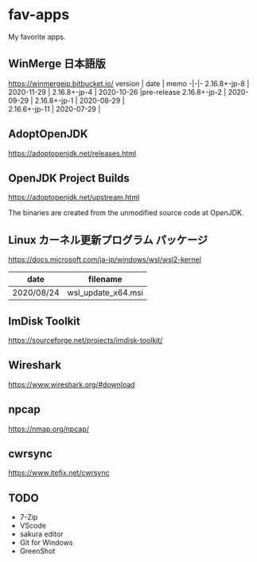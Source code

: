 # fav-apps

My favorite apps.

## WinMerge 日本語版
https://winmergejp.bitbucket.io/
version | date | memo
-|-|-
2.16.8+-jp-8  | 2020-11-29 |
2.16.8+-jp-4  | 2020-10-26 |pre-release
2.16.8+-jp-2  | 2020-09-29 |
2.16.8+-jp-1  |	2020-08-29 |	
2.16.6+-jp-11 |	2020-07-29 |

## AdoptOpenJDK
https://adoptopenjdk.net/releases.html

## OpenJDK Project Builds
https://adoptopenjdk.net/upstream.html

The binaries are created from the unmodified source code at OpenJDK.

## Linux カーネル更新プログラム パッケージ
https://docs.microsoft.com/ja-jp/windows/wsl/wsl2-kernel

date|filename
-|-
2020/08/24|wsl_update_x64.msi

## ImDisk Toolkit
https://sourceforge.net/projects/imdisk-toolkit/

## Wireshark
https://www.wireshark.org/#download

## npcap
https://nmap.org/npcap/

## cwrsync
https://www.itefix.net/cwrsync

## TODO
* 7-Zip
* VScode
* sakura editor
* Git for Windows
* GreenShot
